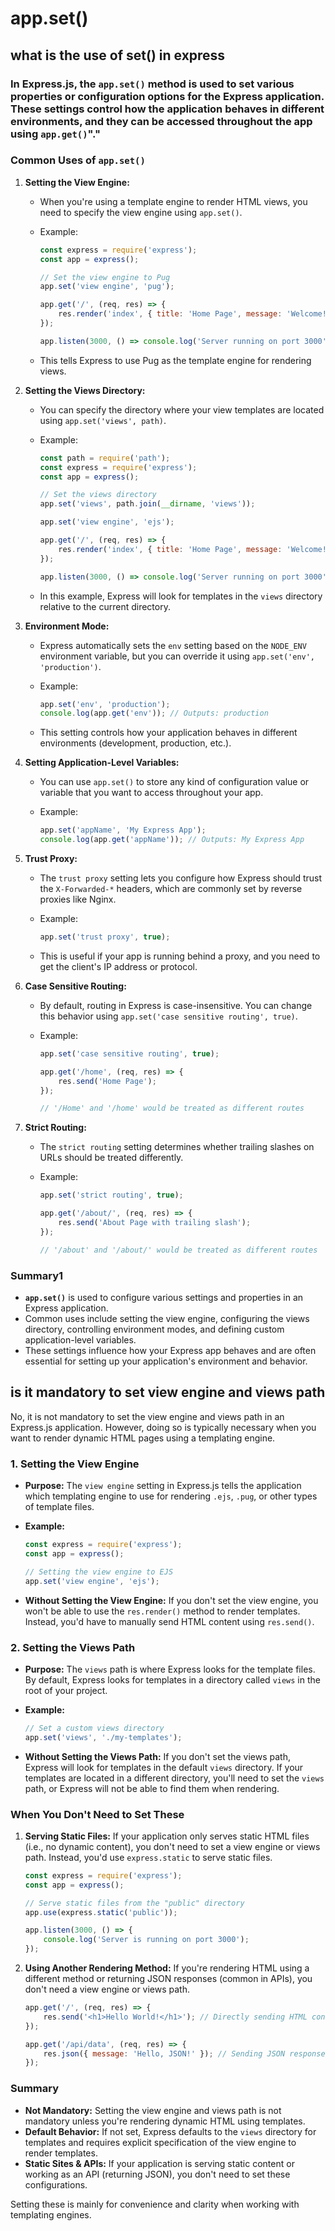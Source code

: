 # app.set()

## what is the use of set() in express

### In Express.js, the `app.set()` method is used to set various properties or configuration options for the Express application. These settings control how the application behaves in different environments, and they can be accessed throughout the app using `app.get()`"."

### Common Uses of `app.set()`

1. **Setting the View Engine:**
   - When you're using a template engine to render HTML views, you need to specify the view engine using `app.set()`.
   - Example:

     ```javascript
     const express = require('express');
     const app = express();

     // Set the view engine to Pug
     app.set('view engine', 'pug');

     app.get('/', (req, res) => {
         res.render('index', { title: 'Home Page', message: 'Welcome!' });
     });

     app.listen(3000, () => console.log('Server running on port 3000'));
     ```

   - This tells Express to use Pug as the template engine for rendering views.

2. **Setting the Views Directory:**
   - You can specify the directory where your view templates are located using `app.set('views', path)`.
   - Example:

     ```javascript
     const path = require('path');
     const express = require('express');
     const app = express();

     // Set the views directory
     app.set('views', path.join(__dirname, 'views'));

     app.set('view engine', 'ejs');

     app.get('/', (req, res) => {
         res.render('index', { title: 'Home Page', message: 'Welcome!' });
     });

     app.listen(3000, () => console.log('Server running on port 3000'));
     ```

   - In this example, Express will look for templates in the `views` directory relative to the current directory.

3. **Environment Mode:**
   - Express automatically sets the `env` setting based on the `NODE_ENV` environment variable, but you can override it using `app.set('env', 'production')`.
   - Example:

     ```javascript
     app.set('env', 'production');
     console.log(app.get('env')); // Outputs: production
     ```

   - This setting controls how your application behaves in different environments (development, production, etc.).

4. **Setting Application-Level Variables:**
   - You can use `app.set()` to store any kind of configuration value or variable that you want to access throughout your app.
   - Example:

     ```javascript
     app.set('appName', 'My Express App');
     console.log(app.get('appName')); // Outputs: My Express App
     ```

5. **Trust Proxy:**
   - The `trust proxy` setting lets you configure how Express should trust the `X-Forwarded-*` headers, which are commonly set by reverse proxies like Nginx.
   - Example:

     ```javascript
     app.set('trust proxy', true);
     ```

   - This is useful if your app is running behind a proxy, and you need to get the client's IP address or protocol.

6. **Case Sensitive Routing:**
   - By default, routing in Express is case-insensitive. You can change this behavior using `app.set('case sensitive routing', true)`.
   - Example:

     ```javascript
     app.set('case sensitive routing', true);

     app.get('/home', (req, res) => {
         res.send('Home Page');
     });

     // '/Home' and '/home' would be treated as different routes
     ```

7. **Strict Routing:**
   - The `strict routing` setting determines whether trailing slashes on URLs should be treated differently.
   - Example:

     ```javascript
     app.set('strict routing', true);

     app.get('/about/', (req, res) => {
         res.send('About Page with trailing slash');
     });

     // '/about' and '/about/' would be treated as different routes
     ```

### Summary1

- **`app.set()`** is used to configure various settings and properties in an Express application.
- Common uses include setting the view engine, configuring the views directory, controlling environment modes, and defining custom application-level variables.
- These settings influence how your Express app behaves and are often essential for setting up your application's environment and behavior.


## is it mandatory to set view engine and views path

No, it is not mandatory to set the view engine and views path in an Express.js application. However, doing so is typically necessary when you want to render dynamic HTML pages using a templating engine.

### **1. Setting the View Engine**

- **Purpose:** The `view engine` setting in Express.js tells the application which templating engine to use for rendering `.ejs`, `.pug`, or other types of template files.

- **Example:**

  ```javascript
  const express = require('express');
  const app = express();

  // Setting the view engine to EJS
  app.set('view engine', 'ejs');
  ```

- **Without Setting the View Engine:** If you don't set the view engine, you won't be able to use the `res.render()` method to render templates. Instead, you'd have to manually send HTML content using `res.send()`.

### **2. Setting the Views Path**

- **Purpose:** The `views` path is where Express looks for the template files. By default, Express looks for templates in a directory called `views` in the root of your project.

- **Example:**

  ```javascript
  // Set a custom views directory
  app.set('views', './my-templates');
  ```

- **Without Setting the Views Path:** If you don't set the views path, Express will look for templates in the default `views` directory. If your templates are located in a different directory, you'll need to set the `views` path, or Express will not be able to find them when rendering.

### **When You Don't Need to Set These**

1. **Serving Static Files:** If your application only serves static HTML files (i.e., no dynamic content), you don't need to set a view engine or views path. Instead, you'd use `express.static` to serve static files.

   ```javascript
   const express = require('express');
   const app = express();

   // Serve static files from the "public" directory
   app.use(express.static('public'));

   app.listen(3000, () => {
       console.log('Server is running on port 3000');
   });
   ```

2. **Using Another Rendering Method:** If you're rendering HTML using a different method or returning JSON responses (common in APIs), you don't need a view engine or views path.

   ```javascript
   app.get('/', (req, res) => {
       res.send('<h1>Hello World!</h1>'); // Directly sending HTML content
   });

   app.get('/api/data', (req, res) => {
       res.json({ message: 'Hello, JSON!' }); // Sending JSON response
   });
   ```

### **Summary**

- **Not Mandatory:** Setting the view engine and views path is not mandatory unless you're rendering dynamic HTML using templates.
- **Default Behavior:** If not set, Express defaults to the `views` directory for templates and requires explicit specification of the view engine to render templates.
- **Static Sites & APIs:** If your application is serving static content or working as an API (returning JSON), you don't need to set these configurations.

Setting these is mainly for convenience and clarity when working with templating engines.
